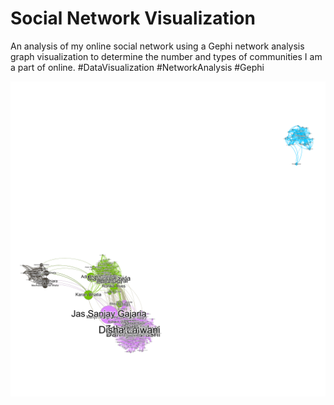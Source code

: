 # Social Network Visualization
An analysis of my online social network using a Gephi network analysis graph visualization to determine the number and types of communities I am a part of online. #DataVisualization #NetworkAnalysis #Gephi 

![Social Network Gephi Visualization](/Social_Network_Analysis_Gephi_Visualization.png)
